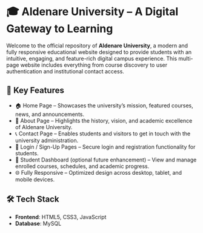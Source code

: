 # 🎓 Aldenare University – A Digital Gateway to Learning

Welcome to the official repository of **Aldenare University**, a modern and fully responsive educational website designed to provide students with an intuitive, engaging, and feature-rich digital campus experience. This multi-page website includes everything from course discovery to user authentication and institutional contact access.

## 🌟 Key Features


- 🏠 Home Page – Showcases the university’s mission, featured courses, news, and announcements.
- 📖 About Page – Highlights the history, vision, and academic excellence of Aldenare University.
- 📞 Contact Page – Enables students and visitors to get in touch with the university administration.
- 🔐 Login / Sign-Up Pages – Secure login and registration functionality for students.
- 🎯 Student Dashboard (optional future enhancement) – View and manage enrolled courses, schedules, and academic progress.
- 🌐 Fully Responsive – Optimized design across desktop, tablet, and mobile devices.

## 🛠️ Tech Stack

- **Frontend**: HTML5, CSS3, JavaScript
- **Database**:  MySQL 






